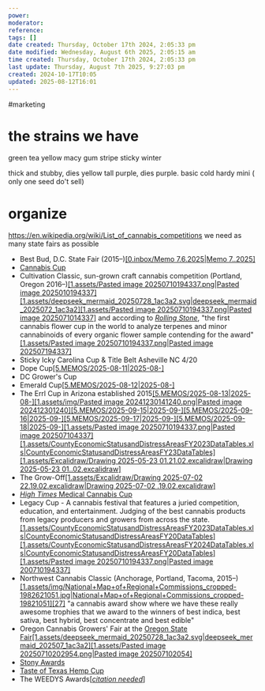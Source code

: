 ```yaml
---
power: 
moderator: 
reference: 
tags: []
date created: Thursday, October 17th 2024, 2:05:33 pm
date modified: Wednesday, August 6th 2025, 2:05:15 am
time created: Thursday, October 17th 2024, 2:05:33 pm
last update: Thursday, August 7th 2025, 9:27:03 pm
created: 2024-10-17T10:05
updated: 2025-08-12T16:01
---
```

#marketing
# the strains we have
green tea
yellow macy
gum stripe
sticky winter

thick and stubby, dies yellow
tall purple, dies purple.
basic
cold hardy mini ( only one seed do't sell)

# organize

https://en.wikipedia.org/wiki/List_of_cannabis_competitions
we need as many state fairs as possible
- Best Bud, D.C. State Fair (2015–)[[0.inbox/Memo 7.6.2025|Memo 7..2025]](https://en.wikipedia.org/wiki/List_of_cannabis_competitions#cite_note-6)
- [Cannabis Cup](https://en.wikipedia.org/wiki/Cannabis_Cup "Cannabis Cup")
- Cultivation Classic, sun-grown craft cannabis competition (Portland, Oregon 2016–)[[1.assets/Pasted image 20250710194337.png|Pasted image 2025010194337]](https://en.wikipedia.org/wiki/List_of_cannabis_competitions#cite_note-7)[[1.assets/deepseek_mermaid_20250728_1ac3a2.svg|deepseek_mermaid_2025072_1ac3a2]](https://en.wikipedia.org/wiki/List_of_cannabis_competitions#cite_note-8)[[1.assets/Pasted image 20250710194337.png|Pasted image 2025071014337]](https://en.wikipedia.org/wiki/List_of_cannabis_competitions#cite_note-9) and according to _[Rolling Stone](https://en.wikipedia.org/wiki/Rolling_Stone "Rolling Stone")_, "the first cannabis flower cup in the world to analyze terpenes and minor cannabinoids of every organic flower sample contending for the award"[[1.assets/Pasted image 20250710194337.png|Pasted image 202507194337]](https://en.wikipedia.org/wiki/List_of_cannabis_competitions#cite_note-10)
- Sticky Icky Carolina Cup & Title Belt Asheville NC 4/20
- Dope Cup[[5.MEMOS/2025-08-11|2025-08-]](https://en.wikipedia.org/wiki/List_of_cannabis_competitions#cite_note-11)
- DC Grower's Cup
- Emerald Cup[[5.MEMOS/2025-08-12|2025-08-]](https://en.wikipedia.org/wiki/List_of_cannabis_competitions#cite_note-12)
- The Errl Cup in Arizona established 2015[[5.MEMOS/2025-08-13|2025-08-]](https://en.wikipedia.org/wiki/List_of_cannabis_competitions#cite_note-13)[[1.assets/img/Pasted image 20241230141240.png|Pasted image 202412301240]](https://en.wikipedia.org/wiki/List_of_cannabis_competitions#cite_note-14)[[5.MEMOS/2025-09-15|2025-09-]](https://en.wikipedia.org/wiki/List_of_cannabis_competitions#cite_note-15)[[5.MEMOS/2025-09-16|2025-09-]](https://en.wikipedia.org/wiki/List_of_cannabis_competitions#cite_note-16)[[5.MEMOS/2025-09-17|2025-09-]](https://en.wikipedia.org/wiki/List_of_cannabis_competitions#cite_note-17)[[5.MEMOS/2025-09-18|2025-09-]](https://en.wikipedia.org/wiki/List_of_cannabis_competitions#cite_note-18)[[1.assets/Pasted image 20250710194337.png|Pasted image 202507104337]](https://en.wikipedia.org/wiki/List_of_cannabis_competitions#cite_note-19)[[1.assets/CountyEconomicStatusandDistressAreasFY2023DataTables.xls|CountyEconomicStatusandDistressAreasFY23DataTables]](https://en.wikipedia.org/wiki/List_of_cannabis_competitions#cite_note-20)[[1.assets/Excalidraw/Drawing 2025-05-23 01.21.02.excalidraw|Drawing 2025-05-23 01..02.excalidraw]](https://en.wikipedia.org/wiki/List_of_cannabis_competitions#cite_note-21)
- The Grow-Off[[1.assets/Excalidraw/Drawing 2025-07-02 22.19.02.excalidraw|Drawing 2025-07-02 .19.02.excalidraw]](https://en.wikipedia.org/wiki/List_of_cannabis_competitions#cite_note-22)
- [_High Times_ Medical Cannabis Cup](https://en.wikipedia.org/wiki/High_Times_Medical_Cannabis_Cup "High Times Medical Cannabis Cup")
- Legacy Cup - A cannabis festival that features a juried competition, education, and entertainment. Judging of the best cannabis products from legacy producers and growers from across the state. [[1.assets/CountyEconomicStatusandDistressAreasFY2023DataTables.xls|CountyEconomicStatusandDistressAreasFY20DataTables]](https://en.wikipedia.org/wiki/List_of_cannabis_competitions#cite_note-23) [[1.assets/CountyEconomicStatusandDistressAreasFY2024DataTables.xls|CountyEconomicStatusandDistressAreasFY20DataTables]](https://en.wikipedia.org/wiki/List_of_cannabis_competitions#cite_note-24) [[1.assets/Pasted image 20250710194337.png|Pasted image 200710194337]](https://en.wikipedia.org/wiki/List_of_cannabis_competitions#cite_note-25)
- Northwest Cannabis Classic (Anchorage, Portland, Tacoma, 2015–)[[1.assets/img/National+Map+of+Regional+Commissions_cropped-1982621051.jpg|National+Map+of+Regional+Commissions_cropped-19821051]](https://en.wikipedia.org/wiki/List_of_cannabis_competitions#cite_note-26)[[27]](https://en.wikipedia.org/wiki/List_of_cannabis_competitions#cite_note-27) "a cannabis award show where we have these really awesome trophies that we award to the winners of best indica, best sativa, best hybrid, best concentrate and best edible"
- Oregon Cannabis Growers' Fair at the [Oregon State Fair](https://en.wikipedia.org/wiki/Oregon_State_Fair "Oregon State Fair")[[1.assets/deepseek_mermaid_20250728_1ac3a2.svg|deepseek_mermaid_202507_1ac3a2]](https://en.wikipedia.org/wiki/List_of_cannabis_competitions#cite_note-28)[[1.assets/Pasted image 20250710202954.png|Pasted image 202507102054]](https://en.wikipedia.org/wiki/List_of_cannabis_competitions#cite_note-29)
- [Stony Awards](https://en.wikipedia.org/wiki/Stony_Awards "Stony Awards")
- [Taste of Texas Hemp Cup](https://en.wikipedia.org/wiki/Taste_of_Texas_Hemp_Cup "Taste of Texas Hemp Cup")
- The WEEDYS Awards[_[citation needed](https://en.wikipedia.org/wiki/Wikipedia:Citation_needed "Wikipedia:Citation needed")_]